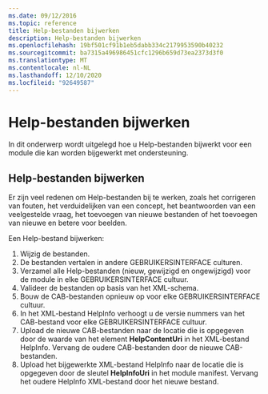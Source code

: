 ```yaml
---
ms.date: 09/12/2016
ms.topic: reference
title: Help-bestanden bijwerken
description: Help-bestanden bijwerken
ms.openlocfilehash: 19bf501cf91b1eb5dabb334c2179953590b40232
ms.sourcegitcommit: ba7315a496986451cfc1296b659d73ea2373d3f0
ms.translationtype: MT
ms.contentlocale: nl-NL
ms.lasthandoff: 12/10/2020
ms.locfileid: "92649587"
---
```

# <a name="how-to-update-help-files"></a>Help-bestanden bijwerken

In dit onderwerp wordt uitgelegd hoe u Help-bestanden bijwerkt voor een module die kan worden bijgewerkt met ondersteuning.

## <a name="updating-help-files"></a>Help-bestanden bijwerken

Er zijn veel redenen om Help-bestanden bij te werken, zoals het corrigeren van fouten, het verduidelijken van een concept, het beantwoorden van een veelgestelde vraag, het toevoegen van nieuwe bestanden of het toevoegen van nieuwe en betere voor beelden.

Een Help-bestand bijwerken:

1. Wijzig de bestanden.
1. De bestanden vertalen in andere GEBRUIKERSINTERFACE culturen.
1. Verzamel alle Help-bestanden (nieuw, gewijzigd en ongewijzigd) voor de module in elke GEBRUIKERSINTERFACE cultuur.
1. Valideer de bestanden op basis van het XML-schema.
1. Bouw de CAB-bestanden opnieuw op voor elke GEBRUIKERSINTERFACE cultuur.
1. In het XML-bestand HelpInfo verhoogt u de versie nummers van het CAB-bestand voor elke GEBRUIKERSINTERFACE cultuur.
1. Upload de nieuwe CAB-bestanden naar de locatie die is opgegeven door de waarde van het element **HelpContentUri** in het XML-bestand HelpInfo. Vervang de oudere CAB-bestanden door de nieuwe CAB-bestanden.
1. Upload het bijgewerkte XML-bestand HelpInfo naar de locatie die is opgegeven door de sleutel **HelpInfoUri** in het module manifest. Vervang het oudere HelpInfo XML-bestand door het nieuwe bestand.
